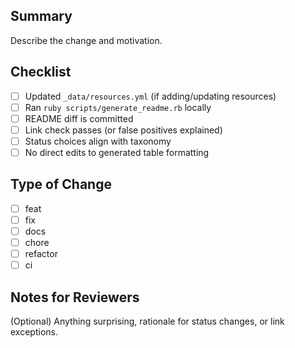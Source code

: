 ## Summary

Describe the change and motivation.

## Checklist

- [ ] Updated `_data/resources.yml` (if adding/updating resources)
- [ ] Ran `ruby scripts/generate_readme.rb` locally
- [ ] README diff is committed
- [ ] Link check passes (or false positives explained)
- [ ] Status choices align with taxonomy
- [ ] No direct edits to generated table formatting

## Type of Change

- [ ] feat
- [ ] fix
- [ ] docs
- [ ] chore
- [ ] refactor
- [ ] ci

## Notes for Reviewers

(Optional) Anything surprising, rationale for status changes, or link exceptions.
